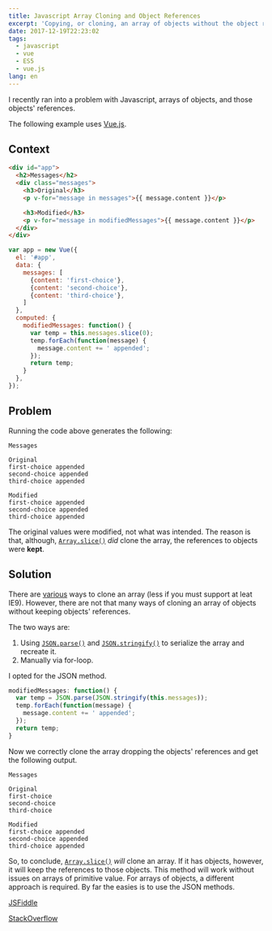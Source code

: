 ```yaml
---
title: Javascript Array Cloning and Object References
excerpt: 'Copying, or cloning, an array of objects without the object references.'
date: 2017-12-19T22:23:02
tags:
  - javascript
  - vue
  - ES5
  - vue.js
lang: en
---
```

I recently ran into a problem with Javascript, arrays of objects, and those objects' references.

The following example uses [Vue.js](https://vuejs.org/).

## Context

```html
<div id="app">
  <h2>Messages</h2>
  <div class="messages">
    <h3>Original</h3>
    <p v-for="message in messages">{{ message.content }}</p>

    <h3>Modified</h3>
    <p v-for="message in modifiedMessages">{{ message.content }}</p>
  </div>
</div>
```

```javascript
var app = new Vue({
  el: '#app',
  data: {
    messages: [
      {content: 'first-choice'},
      {content: 'second-choice'},
      {content: 'third-choice'},
    ]
  },
  computed: {
    modifiedMessages: function() {
      var temp = this.messages.slice(0);
      temp.forEach(function(message) {
        message.content += ' appended';
      });
      return temp;
    }
  },
});
```

## Problem

Running the code above generates the following:

```plaintext
Messages

Original
first-choice appended
second-choice appended
third-choice appended

Modified
first-choice appended
second-choice appended
third-choice appended
```

The original values were modified, not what was intended.
The reason is that, although, [`Array.slice()`](https://developer.mozilla.org/en-US/docs/Web/JavaScript/Reference/Global_Objects/Array/slice) _did_ clone the array, the references to objects were **kept**.

## Solution

There are [various](https://stackoverflow.com/a/42524097) ways to clone an array (less if you must support at leat IE9).  However, there are not that many ways of cloning an array of objects without keeping objects' references.

The two ways are:

1. Using [`JSON.parse()`](https://developer.mozilla.org/en-US/docs/Web/JavaScript/Reference/Global_Objects/JSON/parse) and [`JSON.stringify()`](https://developer.mozilla.org/en-US/docs/Web/JavaScript/Reference/Global_Objects/JSON/stringify) to serialize the array and recreate it.
2. Manually via for-loop.

I opted for the JSON method.

```javascript
modifiedMessages: function() {
  var temp = JSON.parse(JSON.stringify(this.messages));
  temp.forEach(function(message) {
    message.content += ' appended';
  });
  return temp;
}
```

Now we correctly clone the array dropping the objects' references and get the following output.

```plaintext
Messages

Original
first-choice
second-choice
third-choice

Modified
first-choice appended
second-choice appended
third-choice appended
```

So, to conclude, [`Array.slice()`](https://developer.mozilla.org/en-US/docs/Web/JavaScript/Reference/Global_Objects/Array/slice) _will_ clone an array. If it has objects, however, it will keep the references to those objects. This method will work without issues on arrays of primitive value.
For arrays of objects, a different approach is required. By far the easies is to use the JSON methods.

[JSFiddle](https://jsfiddle.net/w9cw9kme/11/)

[StackOverflow](https://stackoverflow.com/a/9886013)

